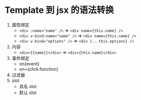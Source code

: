 # Template 到 jsx 的语法转换

1. 属性绑定
    - `<div :name="name" />` => `<div name={this.name} />`
    - `<div v-bind:name="name" />` => `<div name={this.name} />`
    - `<div v-bind="options" />` => `<div {...this.options} />`
1. 内容
    - `<div>{{name}}</div>` => `<div>{this.name}</div>`
1. 事件绑定
    - on{event}
    - on={click:function}
1. 过滤器
1. slot
    - 具名 slot
    - 默认 slot
